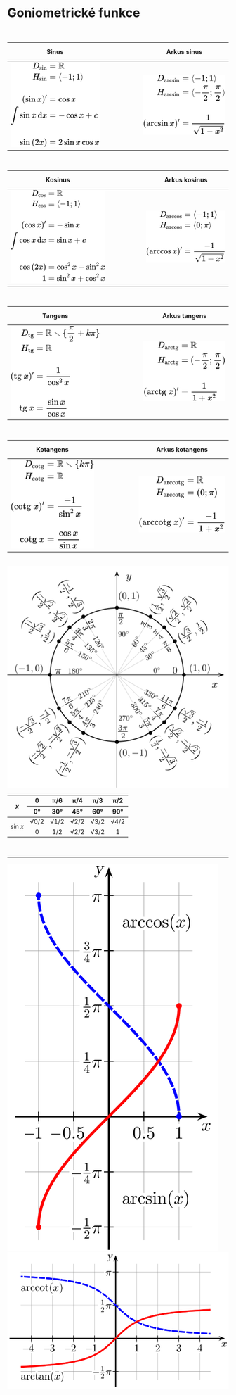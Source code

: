 # Goniometrické funkce

<br>

Sinus|&ensp; &ensp; &ensp; &ensp; &ensp; &ensp; &ensp; &ensp; &ensp; &ensp;|Arkus sinus
:-:|---|:-:
![sinus](../svg/goniofce/sinus.svg) || ![arcsinus](../svg/goniofce/arcsinus.svg)

<br>

Kosinus|&ensp; &ensp; &ensp; &ensp; &ensp; &ensp; &ensp; &ensp; &ensp; &ensp;|Arkus kosinus
:-:|---|:-:
![cosinus](../svg/goniofce/cosinus.svg) || ![arccosinus](../svg/goniofce/arccosinus.svg)

<br>

Tangens|&ensp; &ensp; &ensp; &ensp; &ensp; &ensp; &ensp; &ensp; &ensp; &ensp;|Arkus tangens
:-:|---|:-:
![tangens](../svg/goniofce/tangens.svg) || ![arctangens](../svg/goniofce/arctangens.svg)

<br>

Kotangens|&ensp; &ensp; &ensp; &ensp; &ensp; &ensp; &ensp; &ensp; &ensp; &ensp;|Arkus kotangens
:-:|---|:-:
![cotangens](../svg/goniofce/cotangens.svg) || ![arccotangens](../svg/goniofce/arccotangens.svg)

<br>

<img style="" width="560" src="..\svg\goniofce\jednotkova.svg">

<br>

<table>
    <thead>
        <tr><th align="center" rowspan="2"><i>x</i></th><th align="center">0</th><th align="center">π/6</th><th align="center">π/4</th><th align="center">π/3</th><th align="center">π/2</th></tr>
        <tr><th align="center">0°</th><th align="center">30°</th><th align="center">45°</th><th align="center">60°</th><th align="center">90°</th></tr>
    </thead>
    <tbody>
        <tr><td align="center" rowspan="2">sin <i>x</i></td><td align="center">√0/2</td><td align="center">√1/2</td><td align="center">√2/2</td><td align="center">√3/2</td><td align="center">√4/2</td></tr>
        <tr></td><td align="center">0</td><td align="center">1/2</td><td align="center">√2/2</td><td align="center">√3/2</td><td align="center">1</td></tr>
    </tbody>
</table>

<br>

---

![arcgraf1](../svg/goniofce/arcgraf1.svg)
![arcgraf2](../svg/goniofce/arcgraf2.svg)

<!-- $$
\begin{align}
D_{\sin}&=ℝ \\
H_{\sin}&=\langle-1;1\rangle \\
\\
(\sin{x})'&=\cos{x} \\
\int \! \sin{x} \, \mathrm{d}x&=-\cos{x}+c \\
\\
\sin{(2x)}&=2\sin{x}\cos{x}
\end{align}
$$
$$
\begin{align}
D_{\cos}&=ℝ \\
H_{\cos}&=\langle-1;1\rangle \\
\\
(\cos{x})'&=-\sin{x} \\
\int \! \cos{x} \, \mathrm{d}x&=\sin{x}+c \\
\\
\cos{(2x)}&=\cos^2{x}-\sin^2{x} \\
1&=\sin^2{x}+\cos^2{x}
\end{align}
$$
$$
\begin{align}
D_{\mathrm{tg}}&=ℝ \smallsetminus \{ \frac{\pi}{2}+k\pi \} \\
H_{\mathrm{tg}}&=ℝ \\
\\
(\mathrm{tg}\ x)'&=\frac{1}{\cos^2{x}} \\
\\
\mathrm{tg}\ x&=\frac{\sin{x}}{\cos{x}}
\end{align}
$$
$$
\begin{align}
D_{\mathrm{cotg}}&=ℝ \smallsetminus \{ k\pi \} \\
H_{\mathrm{cotg}}&=ℝ \\
\\
(\mathrm{cotg}\ x)'&=\frac{-1}{\sin^2{x}} \\
\\
\mathrm{cotg}\ x&=\frac{\cos{x}}{\sin{x}}
\end{align}
$$
$$
\begin{align}
D_{\arcsin}&=\langle-1;1\rangle \\
H_{\arcsin}&=\langle -\frac{\pi}{2};\frac{\pi}{2} \rangle \\
\\
(\arcsin{x})'&=\frac{1}{\sqrt{1-x^2}}
\end{align}
$$
$$
\begin{align}
D_{\arccos}&=\langle-1;1\rangle \\
H_{\arccos}&=\langle 0;\pi \rangle \\
\\
(\arccos{x})'&=\frac{-1}{\sqrt{1-x^2}}
\end{align}
$$
$$
\begin{align}
D_{\mathrm{arctg}}&=ℝ \\
H_{\mathrm{arctg}}&=(-\frac{\pi}{2};\frac{\pi}{2}) \\
\\
(\mathrm{arctg}\ x)'&=\frac{1}{1+x^2}
\end{align}
$$
$$
\begin{align}
D_{\mathrm{arccotg}}&=ℝ \\
H_{\mathrm{arccotg}}&=(0;\pi) \\
\\
(\mathrm{arccotg}\ x)'&=\frac{-1}{1+x^2}
\end{align}
$$ -->

